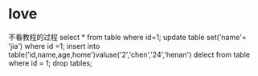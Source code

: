 # love
不看教程的过程
select * from table where id=1;
update table set('name'= 'jia') where id =1;
insert into table('id,name,age,home')valuse('2','chen','24','henan')
delect from table where id = 1;
drop tables;
